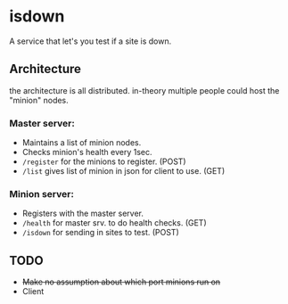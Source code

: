 isdown
======

A service that let's you test if a site is down.


## Architecture

the architecture is all distributed. in-theory multiple people could host the "minion" nodes.

### Master server:
+ Maintains a list of minion nodes.
+ Checks minion's health every 1sec.
+ `/register` for the minions to register. (POST)
+ `/list` gives list of minion in json for client to use. (GET)

### Minion server:
+ Registers with the master server.
+ `/health` for master srv. to do health checks. (GET)
+ `/isdown` for sending in sites to test. (POST)

## TODO
+ ~~Make no assumption about which port minions run on~~
+ Client